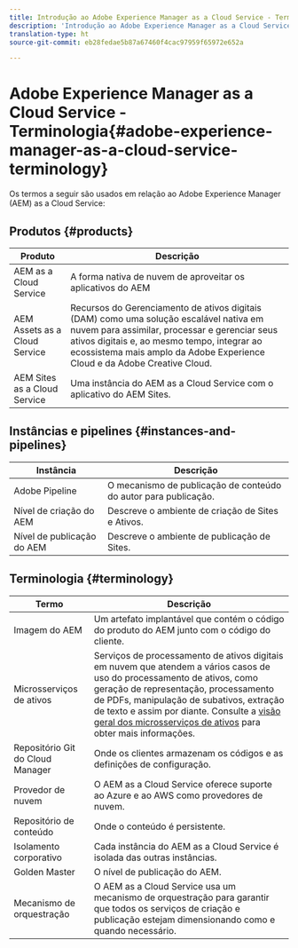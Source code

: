 ```yaml
---
title: Introdução ao Adobe Experience Manager as a Cloud Service - Terminologia
description: 'Introdução ao Adobe Experience Manager as a Cloud Service - Terminologia. '
translation-type: ht
source-git-commit: eb28fedae5b87a67460f4cac97959f65972e652a

---
```



# Adobe Experience Manager as a Cloud Service - Terminologia{#adobe-experience-manager-as-a-cloud-service-terminology}

Os termos a seguir são usados em relação ao Adobe Experience Manager (AEM) as a Cloud Service:

## Produtos {#products}

| Produto | Descrição |
|---|---|
| AEM as a Cloud Service | A forma nativa de nuvem de aproveitar os aplicativos do AEM |
| AEM Assets as a Cloud Service | Recursos do Gerenciamento de ativos digitais (DAM) como uma solução escalável nativa em nuvem para assimilar, processar e gerenciar seus ativos digitais e, ao mesmo tempo, integrar ao ecossistema mais amplo da Adobe Experience Cloud e da Adobe Creative Cloud. |
| AEM Sites as a Cloud Service | Uma instância do AEM as a Cloud Service com o aplicativo do AEM Sites. |

## Instâncias e pipelines {#instances-and-pipelines}

| Instância | Descrição |
|---|---|
| Adobe Pipeline | O mecanismo de publicação de conteúdo do autor para publicação. |
| Nível de criação do AEM | Descreve o ambiente de criação de Sites e Ativos. |
| Nível de publicação do AEM | Descreve o ambiente de publicação de Sites. |


<!-- This section of the table must be alphabetic -->

## Terminologia {#terminology}

| Termo | Descrição |
|---|---|
| Imagem do AEM | Um artefato implantável que contém o código do produto do AEM junto com o código do cliente. |
| Microsserviços de ativos | Serviços de processamento de ativos digitais em nuvem que atendem a vários casos de uso do processamento de ativos, como geração de representação, processamento de PDFs, manipulação de subativos, extração de texto e assim por diante. Consulte a [visão geral dos microsserviços de ativos](/help/assets/asset-microservices-overview.md) para obter mais informações. |
| Repositório Git do Cloud Manager | Onde os clientes armazenam os códigos e as definições de configuração. |
| Provedor de nuvem | O AEM as a Cloud Service oferece suporte ao Azure e ao AWS como provedores de nuvem. |
| Repositório de conteúdo | Onde o conteúdo é persistente. |
| Isolamento corporativo | Cada instância do AEM as a Cloud Service é isolada das outras instâncias. |
| Golden Master | O nível de publicação do AEM. |
| Mecanismo de orquestração | O AEM as a Cloud Service usa um mecanismo de orquestração para garantir que todos os serviços de criação e publicação estejam dimensionando como e quando necessário. |
